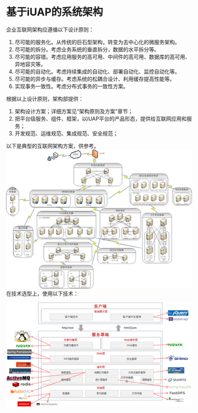 # 基于iUAP的系统架构


企业互联网架构应遵循以下设计原则：

1.	尽可能的服务化。从传统的巨石型架构，转变为去中心化的微服务架构。
2.	尽可能的拆分。考虑业务系统的垂直拆分，数据的水平拆分等。
3.	尽可能的容错。考虑应用服务的高可用、中间件的高可用、数据库的高可用、异地容灾等。
4.	尽可能的自动化。考虑持续集成的自动化、部署自动化、监控自动化等。
5.	尽可能的异步与缓存。考虑系统的松耦合设计、利用缓存提高性能等。
6.	实现事务一致性。考虑分布式事务的一致性方案。

根据以上设计原则，架构部提供：

1.	架构设计方案；详细方案见“架构原则及方案”章节；
2.	把平台级服务、组件、框架，以iUAP平台的产品形态，提供给互联网应用和服务；
3.	开发规范、运维规范、集成规范、安全规范；

以下是典型的互联网架构方案，供参考。
![互联网部署图](../image/image1.png)
在技术选型上，使用以下技术：

![技术选型](../image/image2.jpg)
 
